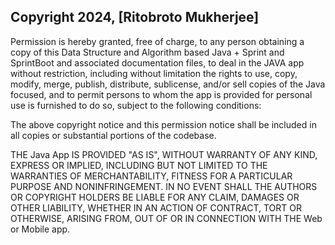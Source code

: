 ## Copyright 2024, [Ritobroto Mukherjee]

Permission is hereby granted, free of charge, to any person obtaining a copy of this Data Structure and Algorithm based Java + Sprint and SprintBoot and associated documentation files, to deal in the JAVA app without restriction, including without limitation the rights to use, copy, modify, merge, publish, distribute, sublicense, and/or sell copies of the Java focused, and to permit persons to whom the app is provided for personal use is furnished to do so, subject to the following conditions:

The above copyright notice and this permission notice shall be included in all copies or substantial portions of the codebase.

THE Java App IS PROVIDED "AS IS", WITHOUT WARRANTY OF ANY KIND, EXPRESS OR IMPLIED, INCLUDING BUT NOT LIMITED TO THE WARRANTIES OF MERCHANTABILITY, FITNESS FOR A PARTICULAR PURPOSE AND NONINFRINGEMENT. IN NO EVENT SHALL THE AUTHORS OR COPYRIGHT HOLDERS BE LIABLE FOR ANY CLAIM, DAMAGES OR OTHER LIABILITY, WHETHER IN AN ACTION OF CONTRACT, TORT OR OTHERWISE, ARISING FROM, OUT OF OR IN CONNECTION WITH THE Web or Mobile app.
